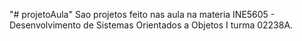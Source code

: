 "# projetoAula" 
Sao projetos feito nas aula na materia INE5605 - Desenvolvimento de Sistemas Orientados a Objetos I turma 02238A.
